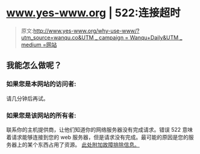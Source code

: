 # www.yes-www.org | 522:连接超时

> 原文:[http://www.yes-www.org/why-use-www/?utm_source=wanqu.co&UTM _ campaign = Wanqu+Daily&UTM _ medium =网站](http://www.yes-www.org/why-use-www/?utm_source=wanqu.co&utm_campaign=Wanqu+Daily&utm_medium=website)

## 我能怎么做呢？

### 如果您是本网站的访问者:

请几分钟后再试。

### 如果您是该网站的所有者:

联系你的主机提供商，让他们知道你的网络服务器没有完成请求。错误 522 意味着请求能够连接到您的 web 服务器，但是请求没有完成。最可能的原因是您的服务器上的某个东西占用了资源。 [此处附加故障排除信息。](https://support.cloudflare.com/hc/en-us/articles/200171906-Error-522)